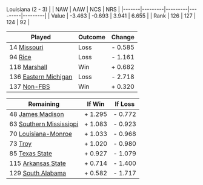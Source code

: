 Louisiana (2 - 3)
|       |   NAW   |   AAW   |   NCS   |   NRS   |
|-------|---------|---------|---------|---------|
| Value |  -3.463 |  -0.693 |   3.941 |   6.655 |
| Rank  |     126 |     127 |     124 |      92 |

| Played                    | Outcome    |  Change  |
|---------------------------|------------|----------|
|  14 [Missouri              ](Missouri.md)| Loss       | -  0.585 |
|  94 [Rice                  ](Rice.md)| Loss       | -  1.161 |
| 118 [Marshall              ](Marshall.md)| Win        | +  0.682 |
| 136 [Eastern Michigan      ](EasternMichigan.md)| Loss       | -  2.718 |
| 137 [Non-FBS               ](NonFBS.md)| Win        | +  0.320 |

| Remaining                 |  If Win  |  If Loss |
|---------------------------|----------|----------|
|  48 [James Madison         ](JamesMadison.md)| +  1.295 | -  0.772 |
|  63 [Southern Mississippi  ](SouthernMississippi.md)| +  1.083 | -  0.923 |
|  70 [Louisiana-Monroe      ](LouisianaMonroe.md)| +  1.033 | -  0.968 |
|  73 [Troy                  ](Troy.md)| +  1.020 | -  0.980 |
|  85 [Texas State           ](TexasState.md)| +  0.927 | -  1.079 |
| 115 [Arkansas State        ](ArkansasState.md)| +  0.714 | -  1.400 |
| 129 [South Alabama         ](SouthAlabama.md)| +  0.582 | -  1.717 |

